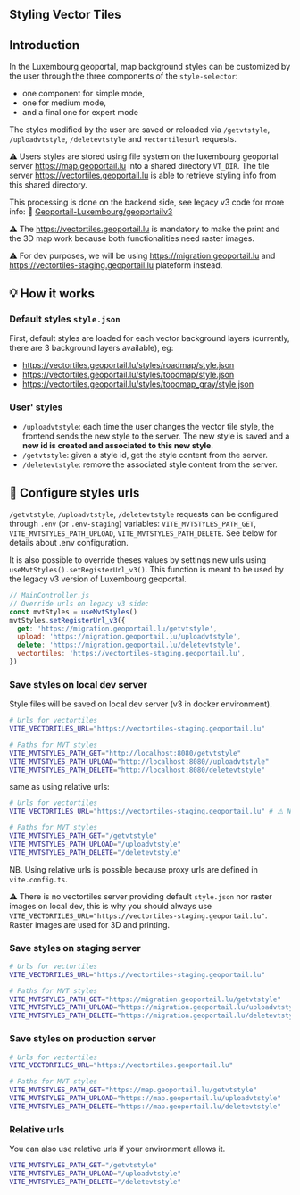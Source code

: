 ## Styling Vector Tiles

## Introduction

In the Luxembourg geoportal, map background styles can be customized by the user through the three components of the `style-selector`:

- one component for simple mode,
- one for medium mode,
- and a final one for expert mode

The styles modified by the user are saved or reloaded via `/getvtstyle`, `/uploadvtstyle`, `/deletevtstyle` and `vectortilesurl` requests.

⚠️ Users styles are stored using file system on the luxembourg geoportal server https://map.geoportail.lu into a shared directory `VT_DIR`. The tile server https://vectortiles.geoportail.lu is able to retrieve styling info from this shared directory.

This processing is done on the backend side, see legacy v3 code for more info:
🔗 [Geoportail-Luxembourg/geoportailv3](https://github.com/Geoportail-Luxembourg/geoportailv3/blob/18ab23ff9cf1ac7fce4fc6a19cae71f1b94e0715/geoportal/geoportailv3_geoportal/views/upload.py#L18)

⚠️ The https://vectortiles.geoportail.lu is mandatory to make the print and the 3D map work because both functionalities need raster images.

⚠️ For dev purposes, we will be using https://migration.geoportail.lu and https://vectortiles-staging.geoportail.lu plateform instead.

## 💡 How it works

### Default styles `style.json`

First, default styles are loaded for each vector background layers (currently, there are 3 background layers available), eg:

- https://vectortiles.geoportail.lu/styles/roadmap/style.json
- https://vectortiles.geoportail.lu/styles/topomap/style.json
- https://vectortiles.geoportail.lu/styles/topomap_gray/style.json

### User' styles

- `/uploadvtstyle`: each time the user changes the vector tile style, the frontend sends the new style to the server. The new style is saved and a **new id is created and associated to this new style**.
- `/getvtstyle`: given a style id, get the style content from the server.
- `/deletevtstyle`: remove the associated style content from the server.

## 🔧 Configure styles urls

`/getvtstyle`, `/uploadvtstyle`, `/deletevtstyle` requests can be configured through `.env` (or `.env-staging`) variables: `VITE_MVTSTYLES_PATH_GET`, `VITE_MVTSTYLES_PATH_UPLOAD`, `VITE_MVTSTYLES_PATH_DELETE`. See below for details about .env configuration.

It is also possible to override theses values by settings new urls using `useMvtStyles().setRegisterUrl_v3()`. This function is meant to be used by the legacy v3 version of Luxembourg geoportal.

```js
// MainController.js
// Override urls on legacy v3 side:
const mvtStyles = useMvtStyles()
mvtStyles.setRegisterUrl_v3({
  get: 'https://migration.geoportail.lu/getvtstyle',
  upload: 'https://migration.geoportail.lu/uploadvtstyle',
  delete: 'https://migration.geoportail.lu/deletevtstyle',
  vectortiles: 'https://vectortiles-staging.geoportail.lu',
})
```

### Save styles on local dev server

Style files will be saved on local dev server (v3 in docker environment).

```sh
# Urls for vectortiles
VITE_VECTORTILES_URL="https://vectortiles-staging.geoportail.lu"

# Paths for MVT styles
VITE_MVTSTYLES_PATH_GET="http://localhost:8080/getvtstyle"
VITE_MVTSTYLES_PATH_UPLOAD="http://localhost:8080//uploadvtstyle"
VITE_MVTSTYLES_PATH_DELETE="http://localhost:8080/deletevtstyle"
```

same as using relative urls:

```sh
# Urls for vectortiles
VITE_VECTORTILES_URL="https://vectortiles-staging.geoportail.lu" # ⚠️ NO VECTORTILES SERVER ON LOCAL DEV

# Paths for MVT styles
VITE_MVTSTYLES_PATH_GET="/getvtstyle"
VITE_MVTSTYLES_PATH_UPLOAD="/uploadvtstyle"
VITE_MVTSTYLES_PATH_DELETE="/deletevtstyle"
```

NB. Using relative urls is possible because proxy urls are defined in `vite.config.ts`.

⚠️ There is no vectortiles server providing default `style.json` nor raster images on local dev, this is why you should always use `VITE_VECTORTILES_URL="https://vectortiles-staging.geoportail.lu"`. Raster images are used for 3D and printing.

### Save styles on staging server

```sh
# Urls for vectortiles
VITE_VECTORTILES_URL="https://vectortiles-staging.geoportail.lu"

# Paths for MVT styles
VITE_MVTSTYLES_PATH_GET="https://migration.geoportail.lu/getvtstyle"
VITE_MVTSTYLES_PATH_UPLOAD="https://migration.geoportail.lu/uploadvtstyle"
VITE_MVTSTYLES_PATH_DELETE="https://migration.geoportail.lu/deletevtstyle"
```

### Save styles on production server

```sh
# Urls for vectortiles
VITE_VECTORTILES_URL="https://vectortiles.geoportail.lu"

# Paths for MVT styles
VITE_MVTSTYLES_PATH_GET="https://map.geoportail.lu/getvtstyle"
VITE_MVTSTYLES_PATH_UPLOAD="https://map.geoportail.lu/uploadvtstyle"
VITE_MVTSTYLES_PATH_DELETE="https://map.geoportail.lu/deletevtstyle"
```

### Relative urls

You can also use relative urls if your environment allows it.

```sh
VITE_MVTSTYLES_PATH_GET="/getvtstyle"
VITE_MVTSTYLES_PATH_UPLOAD="/uploadvtstyle"
VITE_MVTSTYLES_PATH_DELETE="/deletevtstyle"
```
